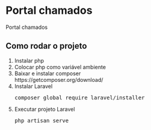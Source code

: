 <h1>Portal chamados</h1>
Portal chamados

<h2>Como rodar o projeto</h2>

<ol>
<li>Instalar php</li>
<li>Colocar php como variável ambiente</li>
<li>Baixar e instalar composer</li>

<a>
https://getcomposer.org/download/
</a>

<li>Instalar Laravel</li>
<pre>
composer global require laravel/installer
</pre>
<li>Executar projeto Laravel</li>
<pre>
php artisan serve
</pre>
</ol>
